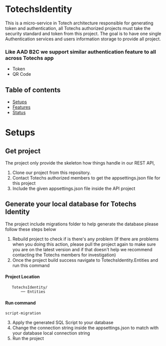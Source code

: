 # TotechsIdentity
This is a micro-service in Totech architecture responsible for generating token and authentication, all Totechs authorized projects must take the security standard and token from this project. The goal is to have one single Authentication services and users information storage to provide all project.
### Like AAD B2C we support similar authentication feature to all across Totechs app
- Token
- QR Code
## Table of contents

- [Setups](#Setups)
- [Features](#Features)
- [Status](#Status)

# Setups
## Get project
The project only provide the skeleton how things handle in our REST API, 
1. Clone our project from this repository.
2. Contact Totechs authorized members to get the appsettings.json file for this project
3. Include the given appsettings.json file inside the API project
## Generate your local database for Totechs Identity
The project include migrations folder to help generate the database please follow these steps below
1. Rebuild project to check if is there's any problem (If there are problems when you doing this action, please pull the project again to make sure you are on the latest version and if that doesn't help we recommend contacting the Totechs members for investigation)
2. Once the project build success navigate to TotechsIdentity.Entities and run this command
#### Project Location
```TotechsIdentity
   TotechsIdentity/ 
       ── Entities
```
#### Run command 
```
script-migration
```
3. Apply the generated SQL Script to your database
4. Change the connection string inside the appsettings.json to match with your database local connection string
5. Run the project
